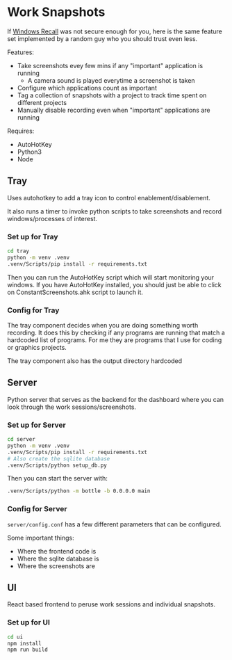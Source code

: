 Work Snapshots
==============

If [Windows Recall](https://www.theverge.com/2024/6/13/24178144/microsoft-windows-ai-recall-feature-delay)
was not secure enough for you, here is the same feature set implemented by a random guy who you should trust
even less.

Features:
- Take screenshots evey few mins if any "important" application is running
  - A camera sound is played everytime a screenshot is taken
- Configure which applications count as important
- Tag a collection of snapshots with a project to track time spent on different projects
- Manually disable recording even when "important" applications are running

Requires:
- AutoHotKey
- Python3
- Node

## Tray

Uses autohotkey to add a tray icon to control enablement/disablement.

It also runs a timer to invoke python scripts to take screenshots and record
windows/processes of interest.

### Set up for Tray

```sh
cd tray
python -m venv .venv
.venv/Scripts/pip install -r requirements.txt
```

Then you can run the AutoHotKey script which will start monitoring your windows.
If you have AutoHotKey installed, you should just be able to click on
ConstantScreenshots.ahk script to launch it.

### Config for Tray

The tray component decides when you are doing something worth recording.
It does this by checking if any programs are running that match a
hardcoded list of programs. For me they are programs that I use
for coding or graphics projects.

The tray component also has the output directory hardcoded

## Server

Python server that serves as the backend for the dashboard where you
can look through the work sessions/screenshots.

### Set up for Server

```sh
cd server
python -m venv .venv
.venv/Scripts/pip install -r requirements.txt
# Also create the sqlite database
.venv/Scripts/python setup_db.py
```

Then you can start the server with:

```sh
.venv/Scripts/python -m bottle -b 0.0.0.0 main
```

### Config for Server

`server/config.conf` has a few different parameters that can be configured.

Some important things:

- Where the frontend code is
- Where the sqlite database is
- Where the screenshots are


## UI

React based frontend to peruse work sessions and individual snapshots.

### Set up for UI

```sh
cd ui
npm install
npm run build
```
